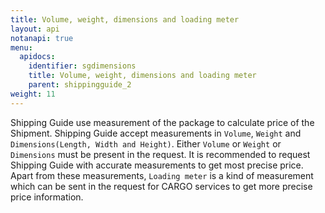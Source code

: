```yaml
---
title: Volume, weight, dimensions and loading meter
layout: api
notanapi: true
menu:
  apidocs:
    identifier: sgdimensions
    title: Volume, weight, dimensions and loading meter
    parent: shippingguide_2
weight: 11
---
```

Shipping Guide use measurement of the package to calculate price of the
Shipment. Shipping Guide accept measurements in ```Volume```,
```Weight``` and ```Dimensions(Length, Width and Height)```.
Either ```Volume``` or ```Weight``` or
```Dimensions``` must be present in the request. It is recommended to
request Shipping Guide with accurate measurements to get most precise price.
Apart from these measurements, ```Loading meter``` is a kind of
measurement which can be sent in the request for CARGO services to get more
precise price information.

